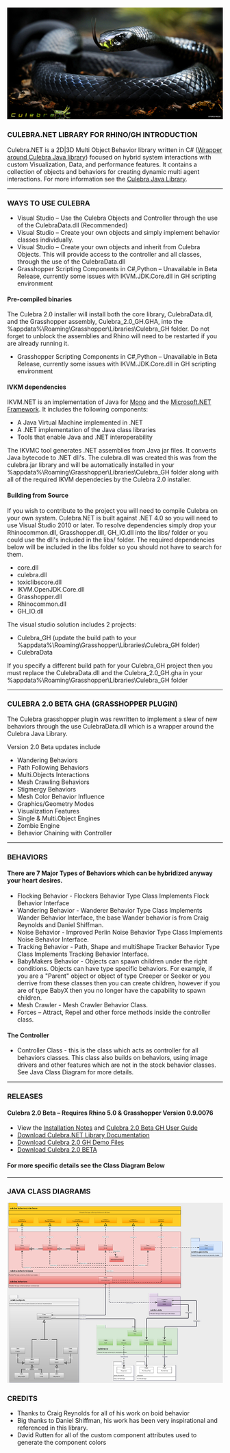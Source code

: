 ![IMAGE](images/Culebra_2.0_B.jpg)

### CULEBRA.NET LIBRARY FOR RHINO/GH INTRODUCTION ###
Culebra.NET is a 2D|3D Multi Object Behavior library written in C# ([Wrapper around Culebra Java library](https://github.com/elQuixote/Culebra_Java)) focused on hybrid system interactions with custom Visualization, Data, and performance features. It contains a collection of objects and behaviors for creating dynamic multi agent interactions. For more information see the [Culebra Java Library](https://github.com/elQuixote/Culebra_Java).

--------------------------------------------------------------

### WAYS TO USE CULEBRA ###
* Visual Studio – Use the Culebra Objects and Controller through the use of the CulebraData.dll (Recommended)
* Visual Studio – Create your own objects and simply implement behavior classes individually. 
* Visual Studio – Create your own objects and inherit from Culebra Objects. This will provide access to the controller and all classes, through the use of the CulebraData.dll
* Grasshopper Scripting Components in C#,Python – Unavailable in Beta Release, currently some issues with IKVM.JDK.Core.dll in GH scripting environment

#### Pre-compiled binaries ####
The Culebra 2.0 installer will install both the core library, CulebraData.dll, and the Grasshopper assembly, Culebra_2.0_GH.GHA, into the %appdata%\Roaming\Grasshopper\Libraries\Culebra_GH folder. Do not forget to unblock the assemblies and Rhino will need to be restarted if you are already running it. 

* Grasshopper Scripting Components in C#,Python – Unavailable in Beta Release, currently some issues with IKVM.JDK.Core.dll in GH scripting environment

#### IVKM dependencies ####
IKVM.NET is an implementation of Java for [Mono](http://www.mono-project.com/) and the [Microsoft.NET Framework](https://www.microsoft.com/net). It includes the following components:
* A Java Virtual Machine implemented in .NET
* A .NET implementation of the Java class libraries
* Tools that enable Java and .NET interoperability

The IKVMC tool generates .NET assemblies from Java jar files. It converts Java bytecode to .NET dll's. The culebra.dll was created this was from the culebra.jar library and will be automatically installed in your %appdata%\Roaming\Grasshopper\Libraries\Culebra_GH folder along with all of the required IKVM dependecies by the Culebra 2.0 installer.

#### Building from Source ####
If you wish to contribute to the project you will need to compile Culebra on your own system. Culebra.NET is built against .NET 4.0 so you will need to use Visual Studio 2010 or later. To resolve dependencies simply drop your Rhinocommon.dll, Grasshopper.dll, GH_IO.dll into the libs/ folder or you could  use the dll's included in the libs/ folder. The required dependencies below will be included in the libs folder so you should not have to search for them.  
* core.dll
* culebra.dll
* toxiclibscore.dll 
* IKVM.OpenJDK.Core.dll 
* Grasshopper.dll 
* Rhinocommon.dll 
* GH_IO.dll 

The visual studio solution includes 2 projects:
* Culebra_GH (update the build path to your %appdata%\Roaming\Grasshopper\Libraries\Culebra_GH folder)
* CulebraData

If you specify a different build path for your Culebra_GH project then you must replace the CulebraData.dll and the Culebra_2.0_GH.gha in your %appdata%\Roaming\Grasshopper\Libraries\Culebra_GH folder

--------------------------------------------------------------

### CULEBRA 2.0 BETA GHA (GRASSHOPPER PLUGIN) ###
The Culebra grasshopper plugin was rewritten to implement a slew of new behaviors through the use CulebraData.dll which is a wrapper around the Culebra Java Library.

Version 2.0 Beta updates include
* Wandering Behaviors
* Path Following Behaviors
* Multi.Objects Interactions
* Mesh Crawling Behaviors
* Stigmergy Behaviors
* Mesh Color Behavior Influence
* Graphics/Geometry Modes
* Visualization Features
* Single & Multi.Object Engines
* Zombie Engine
* Behavior Chaining with Controller

--------------------------------------------------------------

### BEHAVIORS ###
#### There are 7 Major Types of Behaviors which can be hybridized anyway your heart desires. ####
* Flocking Behavior - Flockers Behavior Type Class Implements Flock Behavior Interface
* Wandering Behavior - Wanderer Behavior Type Class Implements Wander Behavior Interface, the base Wander behavior is from Craig Reynolds and Daniel Shiffman.
* Noise Behavior - Improved Perlin Noise Behavior Type Class Implements Noise Behavior Interface. 
* Tracking Behavior - Path, Shape and multiShape Tracker Behavior Type Class Implements Tracking Behavior Interface. 
* BabyMakers Behavior - Objects can spawn children under the right conditions. Objects can have type specific behaviors. For example, if you are a "Parent" object or object of type Creeper or Seeker or you derrive from these classes then you can create children, however if you are of type BabyX then you no longer have the capability to spawn children.
* Mesh Crawler - Mesh Crawler Behavior Class. 
* Forces – Attract, Repel and other force methods inside the controller class.
#### The Controller ####
* Controller Class - this is the class which acts as controller for all behaviors classes. This class also builds on behaviors, using image drivers and other features which are not in the stock behavior classes. See Java Class Diagram for more details.

--------------------------------------------------------------

### RELEASES ###

#### Culebra 2.0 Beta – Requires Rhino 5.0 & Grasshopper Version 0.9.0076 ####
* View the [Installation Notes](http://culebra.technology/Culebra_2.0_InstallationNotes.pdf) and [Culebra 2.0 Beta GH User Guide](http://culebra.technology/Culebra_2.0_UserGuide.pdf)
* [Download Culebra.NET Library Documentation](http://www.food4rhino.com/app/culebra) 
* [Download Culebra 2.0 GH Demo Files](http://www.food4rhino.com/app/culebra) 
* [Download Culebra 2.0 BETA](http://www.food4rhino.com/app/culebra) 

#### For more specific details see the Class Diagram Below ####

--------------------------------------------------------------

### JAVA CLASS DIAGRAMS ###
[![IMAGE](images/Culebra_ClassDiagram_Small.jpg)](http://www.culebra.technology/culebra-1/Culebra_ClassDiagram.jpg)

### CREDITS ###

* Thanks to Craig Reynolds for all of his work on boid behavior
* Big thanks to Daniel Shiffman, his work has been very inspirational and referenced in this library.
* David Rutten for all of the custom component attributes used to generate the component colors
